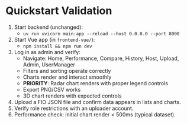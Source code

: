 # Quickstart Validation

1. Start backend (unchanged):
   - `uv run uvicorn main:app --reload --host 0.0.0.0 --port 8000`
2. Start Vue app (in `frontend-vue/`):
   - `npm install && npm run dev`
3. Log in as admin and verify:
   - Navigate: Home, Performance, Compare, History, Host, Upload, Admin, UserManager
   - Filters and sorting operate correctly
   - Charts render and interact smoothly
   - **PRIORITY**: Radar chart renders with proper legend controls
   - Export PNG/CSV works
   - 3D chart renders with expected controls
4. Upload a FIO JSON file and confirm data appears in lists and charts.
5. Verify role restrictions with an uploader account.
6. Performance check: initial chart render < 500ms (typical dataset).
